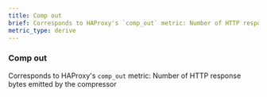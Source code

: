 ```yaml
---
title: Comp out
brief: Corresponds to HAProxy's `comp_out` metric: Number of HTTP response bytes emitted by the compressor
metric_type: derive
---
```

### Comp out

Corresponds to HAProxy's `comp_out` metric: Number of HTTP response bytes emitted by the compressor